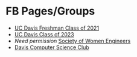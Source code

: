 # FB Pages/Groups

- [UC Davis Freshman Class of 2021](https://www.facebook.com/profile.php?id=701242060041964&ref=br_rs)  
- [UC Davis Class of 2023](https://www.facebook.com/groups/134814757178549/)  
- *Need permission* [Society of Women Engineers](https://www.facebook.com/SocietyofWomenEngineersatUCDavis/)  
- [Davis Computer Science Club](https://www.facebook.com/profile.php?id=28172312757&ref=br_rs)
